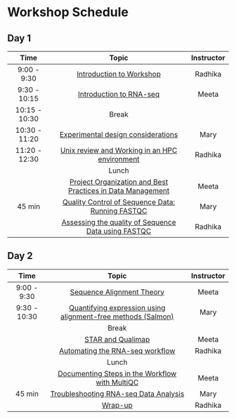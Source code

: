 
# Workshop Schedule


## Day 1

| Time            |   Topic  | Instructor |
|:------------------------:|:----------:|:--------:|
|9:00 - 9:30 | [Introduction to Workshop]() | Radhika |
|9:30 - 10:15 | [Introduction to RNA-seq]() | Meeta |
|10:15 - 10:30 | Break | |
|10:30 - 11:20 | [Experimental design considerations](https://hbctraining.github.io/Intro-to-rnaseq-hpc-salmon/lessons/experimental_planning_considerations.html) | Mary |
|11:20 - 12:30 | [Unix review and Working in an HPC environment]() | Radhika |
| | Lunch | |
|| [Project Organization and Best Practices in Data Management](https://hbctraining.github.io/Intro-to-rnaseq-hpc-O2/lessons/01_data_organization.html) | Meeta |
| 45 min | [Quality Control of Sequence Data: Running FASTQC]() | Mary | 
| | [Assessing the quality of Sequence Data using FASTQC]() | Radhika | 


## Day 2

| Time            |   Topic  | Instructor |
|:------------------------:|:----------:|:--------:|
|9:00 - 9:30 | [Sequence Alignment Theory]() | Meeta |
|9:30 - 10:30 | [Quantifying expression using alignment-free methods (Salmon)](https://hbctraining.github.io/Intro-to-rnaseq-hpc-salmon/lessons/04_quasi_alignment_salmon.html) | Mary |
| | Break | |
| | [STAR and Qualimap]() | Meeta |
|| [Automating the RNA-seq workflow]() | Radhika |
| | Lunch | |
|| [Documenting Steps in the Workflow with MultiQC]() | Meeta |
| 45 min | [Troubleshooting RNA-seq Data Analysis](https://github.com/hbctraining/Intro-to-rnaseq-hpc-salmon/raw/master/lectures/RNA-seq_troubleshooting.pdf) | Mary |
| | [Wrap-up]() | Radhika |



